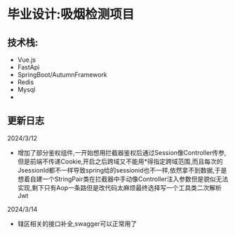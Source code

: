 # 毕业设计:吸烟检测项目

## 技术栈:
- Vue.js
- FastApi
- SpringBoot/AutumnFramework
- Redis
- Mysql
- 
## 更新日志
2024/3/12
- 增加了部分鉴权组件,一开始想用拦截器鉴权后通过Session像Controller传参,但是前端不传递Cookie,开启之后跨域又不能用*得指定跨域范围,而且每次的JsessionId都不一样导致spring给的sessionid也不一样,依然拿不到数据,于是想着自建一个StringPair类在拦截器中手动像Controller注入参数但是貌似无法实现,剩下只有Aop一条路但是改代码太麻烦最终选择写一个工具类二次解析Jwt

2024/3/14
- 辖区相关的接口补全,swagger可以正常用了
